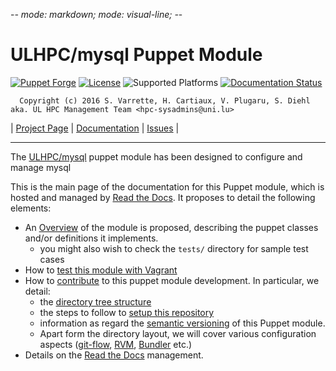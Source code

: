-*- mode: markdown; mode: visual-line;  -*-

# ULHPC/mysql Puppet Module 

[![Puppet Forge](http://img.shields.io/puppetforge/v/ULHPC/mysql.svg)](https://forge.puppetlabs.com/ULHPC/mysql)
[![License](http://img.shields.io/:license-GPL3.0-blue.svg)](LICENSE)
![Supported Platforms](http://img.shields.io/badge/platform-debian-lightgrey.svg)
[![Documentation Status](https://readthedocs.org/projects/ulhpc-puppet-mysql/badge/?version=latest)](https://readthedocs.org/projects/ulhpc-puppet-mysql/?badge=latest)

      Copyright (c) 2016 S. Varrette, H. Cartiaux, V. Plugaru, S. Diehl aka. UL HPC Management Team <hpc-sysadmins@uni.lu>

| [Project Page](https://github.com/ULHPC/puppet-mysql) | [Documentation](http://ulhpc-puppet-mysql.readthedocs.org/en/latest/) | [Issues](https://github.com/ULHPC/puppet-mysql/issues) |


-----------
The [ULHPC/mysql](https://github.com/ULHPC/puppet-mysql) puppet module has been designed to configure and manage mysql

This is the main page of the documentation for this Puppet module, which is hosted and managed by [Read the Docs](http://ulhpc-mysql.readthedocs.org/en/latest/).
It proposes to detail the following elements:

* An [Overview](overview.md) of the module is proposed, describing the puppet classes and/or definitions it implements.
     - you might also wish to check the `tests/` directory for sample test cases 
* How to [test this module with Vagrant](vagrant.md)
* How to [contribute](contributing/index.md) to this puppet module development. In particular, we detail:
     - the [directory tree structure](contributing/layout.md)
	 - the steps to follow to [setup this repository](contributing/setup.md)
	 - information as regard the [semantic versioning](contributing/versioning.md) of this Puppet module. 
     - Apart form the directory layout, we will cover various configuration aspects ([git-flow](https://github.com/nvie/gitflow), [RVM](https://rvm.io/), [Bundler](http://bundler.io/) etc.)
* Details on the [Read the Docs](http://ulhpc-puppet-mysql.readthedocs.org/en/latest/) management.


